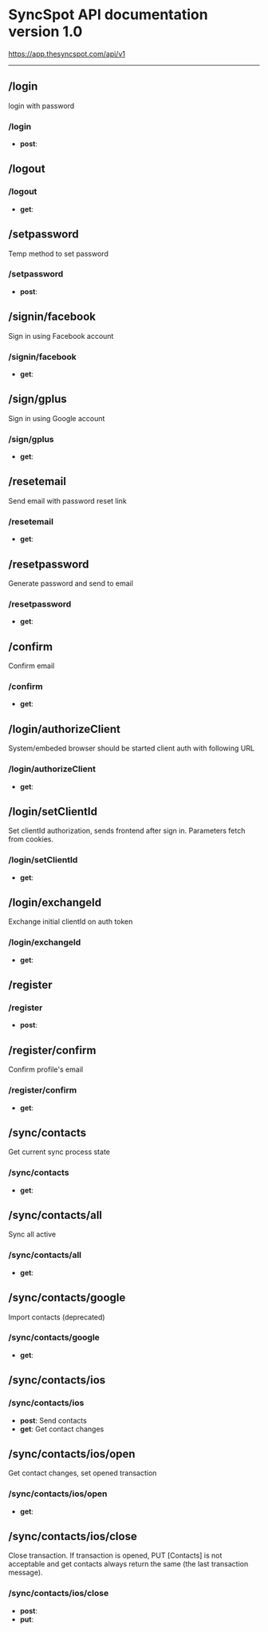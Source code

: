 # SyncSpot API documentation version 1.0
https://app.thesyncspot.com/api/v1

---

## /login
login with password

### /login

* **post**: 

## /logout

### /logout

* **get**: 

## /setpassword
Temp method to set password

### /setpassword

* **post**: 

## /signin/facebook
Sign in using Facebook account

### /signin/facebook

* **get**: 

## /sign/gplus
Sign in using Google account

### /sign/gplus

* **get**: 

## /resetemail
Send email with password reset link

### /resetemail

* **get**: 

## /resetpassword
Generate password and send to email

### /resetpassword

* **get**: 

## /confirm
Confirm email

### /confirm

* **get**: 

## /login/authorizeClient
System/embeded browser should be started client auth with following URL

### /login/authorizeClient

* **get**: 

## /login/setClientId
Set clientId authorization, sends frontend after sign in. Parameters fetch from cookies.

### /login/setClientId

* **get**: 

## /login/exchangeId
Exchange initial clientId on auth token

### /login/exchangeId

* **get**: 

## /register

### /register

* **post**: 

## /register/confirm
Confirm profile's email

### /register/confirm

* **get**: 

## /sync/contacts
Get current sync process state

### /sync/contacts

* **get**: 

## /sync/contacts/all
Sync all active

### /sync/contacts/all

* **get**: 

## /sync/contacts/google
Import contacts (deprecated)

### /sync/contacts/google

* **get**: 

## /sync/contacts/ios

### /sync/contacts/ios

* **post**: Send contacts
* **get**: Get contact changes

## /sync/contacts/ios/open
Get contact changes, set opened transaction

### /sync/contacts/ios/open

* **get**: 

## /sync/contacts/ios/close
Close transaction. If transaction is opened, PUT [Contacts] is not acceptable and get contacts always return the same (the last transaction message).

### /sync/contacts/ios/close

* **post**: 
* **put**: 

